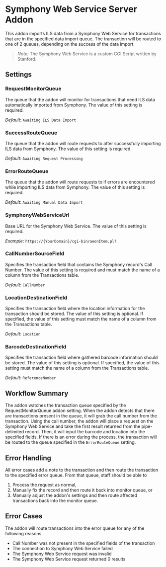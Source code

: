 # Symphony Web Service Server Addon

This addon imports ILS data from a Symphony Web Service for transactions that are in the specified data import queue. The transaction will be routed to one of 2 queues, depending on the success of the data import.

> *Note:* The Symphony Web Service is a custom CGI Script written by Stanford.

## Settings

### RequestMonitorQueue

The queue that the addon will monitor for transactions that need ILS data automatically imported from Symphony. The value of this setting is required.

*Default*: `Awaiting ILS Data Import`

### SuccessRouteQueue

The queue that the addon will route requests to after successfully importing ILS data from Symphony. The value of this setting is required.

*Default*: `Awaiting Request Processing`

### ErrorRouteQueue

The queue that the addon will route requests to if errors are encountered while importing ILS data from Symphony. The value of this setting is required.

*Default*: `Awaiting Manual Data Import`


### SymphonyWebServiceUrl

Base URL for the Symphony Web Service. The value of this setting is required.

*Example*: `https://{YourDomain}/cgi-bin/aeonItem.pl?`

### CallNumberSourceField

Specifies the transaction field that contains the Symphony record's Call Number. The value of this setting is required and must match the name of a column from the Transactions table.

*Default*: `CallNumber`

### LocationDestinationField

Specifies the transaction field where the location information for the transaction should be stored. The value of this setting is optional. If specified, the value of this setting must match the name of a column from the Transactions table.

*Default*: `Location`

### BarcodeDestinationField

Specifies the transaction field where gathered barcode information should be stored. The value of this setting is optional. If specified, the value of this setting must match the name of a column from the Transactions table.

*Default*: `ReferenceNumber`


## Workflow Summary

The addon watches the transaction queue specified by the RequestMonitorQueue addon setting. When the addon detects that there are transactions present in the queue, it will grab the call number from the transaction. Using the call number, the addon will place a request on the Symphony Web Service and take the first result returned from the pipe-delimited record. Then, it will input the barcode and location into the specified fields. If there is an error during the process, the transaction will be routed to the queue specified in the `ErrorRouteQueue` setting.

## Error Handling

All error cases add a note to the transaction and then route the transaction to the specified error queue. From that queue, staff should be able to

1. Process the request as normal,
2. Manually fix the record and then route it back into monitor queue, or
3. Manually adjust the addon's settings and then route affected transactions back into the monitor queue.

## Error Cases

The addon will route transactions into the error queue for any of the following reasons.

- Call Number was not present in the specified fields of the transaction
- The connection to Symphony Web Service failed
- The Symphony Web Service request was invalid
- The Symphony Web Service request returned 0 results